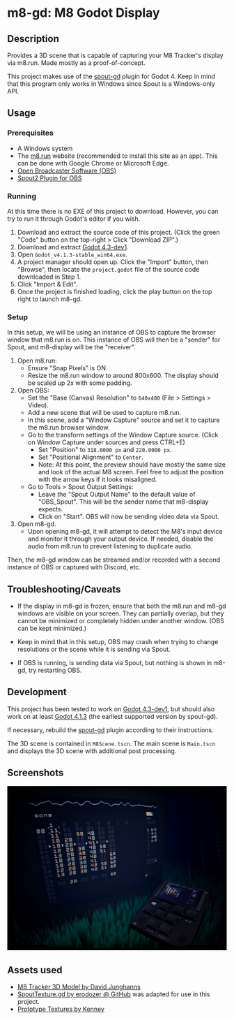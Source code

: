 
# m8-gd: M8 Godot Display

## Description

Provides a 3D scene that is capable of capturing your M8 Tracker's display via m8.run.
Made mostly as a proof-of-concept.

This project makes use of the [spout-gd](https://github.com/you-win/spout-gd) plugin for Godot 4.
Keep in mind that this program only works in Windows since Spout is a Windows-only API.

## Usage

### Prerequisites

- A Windows system
- The [m8.run](https://m8.run) website (recommended to install this site as an app). This can be done with Google Chrome or Microsoft Edge.
- [Open Broadcaster Software (OBS)](https://obsproject.com/)
- [Spout2 Plugin for OBS](https://github.com/Off-World-Live/obs-spout2-plugin)

### Running

At this time there is no EXE of this project to download.
However, you can try to run it through Godot's editor if you wish.

1. Download and extract the source code of this project. (Click the green "Code" button on the top-right > Click "Download ZIP".)
2. Download and extract [Godot 4.3-dev1](https://godotengine.org/download/archive/4.3-dev1/).
3. Open `Godot_v4.1.3-stable_win64.exe`.
4. A project manager should open up. Click the "Import" button, then "Browse", then locate the `project.godot` file of the source code downloaded in Step 1.
5. Click "Import & Edit".
6. Once the project is finished loading, click the play button on the top right to launch m8-gd.

### Setup

In this setup, we will be using an instance of OBS to capture the browser window that m8.run is on.
This instance of OBS will then be a "sender" for Spout, and m8-display will be the "receiver".

1. Open m8.run:
	- Ensure "Snap Pixels" is ON.
	- Resize the m8.run window to around 800x600. The display should be scaled up 2x with some padding.
2. Open OBS:
	- Set the "Base (Canvas) Resolution" to `640x480` (File > Settings > Video).
	- Add a new scene that will be used to capture m8.run.
	- In this scene, add a "Window Capture" source and set it to capture the m8.run browser window.
	- Go to the transform settings of the Window Capture source. (Click on Window Capture under sources and press CTRL+E)
		- Set "Position" to `318.0000 px` and `220.0000 px`.
		- Set "Positional Alignment" to `Center`.
		- Note: At this point, the preview should have mostly the same size and look of the actual M8 screen.
		  Feel free to adjust the position with the arrow keys if it looks misaligned.
	- Go to Tools > Spout Output Settings:
		- Leave the "Spout Output Name" to the default value of "OBS_Spout". This will be the sender name that m8-display expects.
		- Click on "Start". OBS will now be sending video data via Spout.
3. Open m8-gd.
	- Upon opening m8-gd, it will attempt to detect the M8's input device and monitor it through your output device.
	  If needed, disable the audio from m8.run to prevent listening to duplicate audio.
	
Then, the m8-gd window can be streamed and/or recorded with a second instance of OBS or captured with Discord, etc.

## Troubleshooting/Caveats

- If the display in m8-gd is frozen, ensure that both the m8.run and m8-gd windows are visible on your screen.
  They can partially overlap, but they cannot be minimized or completely hidden under another window.
  (OBS can be kept minimized.)

- Keep in mind that in this setup, OBS may crash when trying to change resolutions or the scene while it is sending via Spout.

- If OBS is running, is sending data via Spout, but nothing is shown in m8-gd, try restarting OBS.

## Development

This project has been tested to work on [Godot 4.3-dev1](https://godotengine.org/download/archive/4.3-dev1/),
but should also work on at least [Godot 4.1.3](https://godotengine.org/download/archive/4.1.3-stable/) (the earliest supported version by spout-gd).

If necessary, rebuild the [spout-gd](https://github.com/you-win/spout-gd) plugin according to their instructions.

The 3D scene is contained in `M8Scene.tscn`.
The main scene is `Main.tscn` and displays the 3D scene with additional post processing.

## Screenshots

![screenshot](screenshot.png)

## Assets used

- [M8 Tracker 3D Model by David Junghanns](https://sketchfab.com/3d-models/dirtywave-m8-tracker-05ba530f902e4474b0e01ae2750eec3c)
- [SpoutTexture.gd by erodozer @ GitHub](https://github.com/erodozer/spout-gd/blob/master/SpoutTexture.gd) was adapted for use in this project.
- [Prototype Textures by Kenney](https://kenney-assets.itch.io/prototype-textures)
